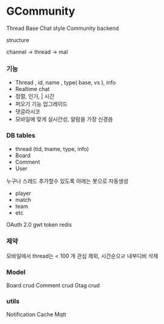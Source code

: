 # GCommunity
Thread Base Chat style Community backend

structure

channel -> thread -> mal 

### 기능
- Thread , id, name , type( base, vs ), info
- Realtime chat
- 정렬, 인기, | 시간
- 퍼오기 기능 업그레이드
- 댓글라시코 
- 모바일에 맞게 실시간성, 알람을 가장 신경씀

### DB tables

- thread (tid, tname, type, info)
- Board
- Comment
- User

누구나 스레드 추가할수 있도록 
아래는 봇으로 자동생성
- player
- match
- team
- etc

OAuth 2.0 gwt token
redis 

### 제약
모바일에서 thread는 < 100 개
관심 제외, 시간순으ㄹ 내부디비 삭제 

### Model
Board  crud
Comment crud
Gtag crud

### utils
Notification
Cache
Mqtt




